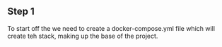 ## **Step 1**
To start off the we need to create a docker-compose.yml file which will create teh stack, making up the base of the project. 